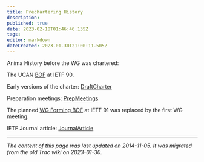 ```yaml
---
title: Prechartering History
description: 
published: true
date: 2023-02-18T01:46:46.135Z
tags: 
editor: markdown
dateCreated: 2023-01-30T21:00:11.505Z
---
```


Anima History before the WG was chartered:

The UCAN [BOF](/group/anima/UCAN) at IETF 90.

Early versions of the charter: [DraftCharter](/group/anima/DraftCharter)

Preparation meetings: [PrepMeetings](/group/anima/PrepMeetings)

The planned [WG Forming BOF](/group/anima/AnimaBOF) at IETF 91 was replaced by the first WG meeting.

IETF Journal article: [JournalArticle](/group/anima/JournalArticle)
&nbsp;
&nbsp;
&nbsp;

---

*The content of this page was last updated on 2014-11-05. It was migrated from the old Trac wiki on 2023-01-30.*